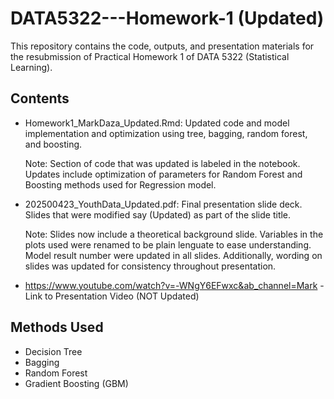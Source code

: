 # DATA5322---Homework-1 (Updated)

This repository contains the code, outputs, and presentation materials for the resubmission of Practical Homework 1 of DATA 5322 (Statistical Learning). 

## Contents
- Homework1_MarkDaza_Updated.Rmd: Updated code and model implementation and optimization using tree, bagging, random forest, and boosting.

  Note: Section of code that was updated is labeled in the notebook. Updates include optimization of parameters for Random Forest
  and Boosting methods used for Regression model.
- 202500423_YouthData_Updated.pdf: Final presentation slide deck. Slides that were modified say (Updated) as part of the slide title.

  Note: Slides now include a theoretical background slide. Variables in the plots used were renamed to be plain lenguate to ease
  understanding. Model result number were updated in all slides. Additionally, wording on slides was updated for consistency throughout
  presentation. 
- https://www.youtube.com/watch?v=-WNgY6EFwxc&ab_channel=Mark - Link to Presentation Video (NOT Updated)


## Methods Used
- Decision Tree
- Bagging
- Random Forest
- Gradient Boosting (GBM)
